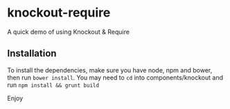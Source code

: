 knockout-require
================

A quick demo of using Knockout &amp; Require

## Installation

To install the dependencies, make sure you have node, npm and bower, then run `bower install`.  You may need to `cd` into components/knockout and run `npm install && grunt build`

Enjoy